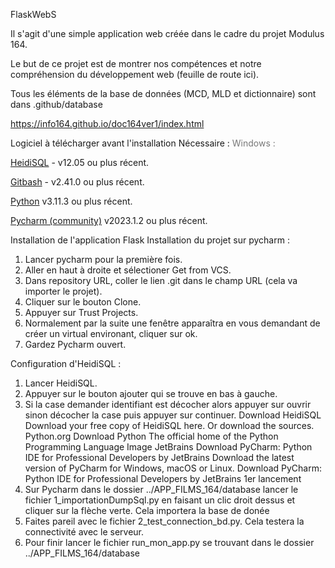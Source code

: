FlaskWebS

Il s'agit d'une simple application web créée dans le cadre du projet Modulus 164.

Le but de ce projet est de montrer nos compétences et notre compréhension du développement web (feuille de route ici).

Tous les éléments de la base de données (MCD, MLD et dictionnaire) sont dans .github/database

https://info164.github.io/doc164ver1/index.html

Logiciel à télécharger avant l'installation
Nécessaire :
<span style="color: #777;">Windows :</span>

[HeidiSQL](https://www.heidisql.com/download.php) - v12.05 ou plus récent.

[Gitbash](https://git-scm.com/download/win)  - v2.41.0 ou plus récent.

[Python](https://www.python.org/downloads/) v3.11.3 ou plus récent.

[Pycharm (community)](https://www.jetbrains.com/pycharm/download/?source=google&medium=cpc&campaign=14123077402&term=pycharm&content=536947779984&gad=1#section=windows) v2023.1.2 ou plus récent.

Installation de l'application Flask
Installation du projet sur pycharm :
1) Lancer pycharm pour la première fois.
2) Aller en haut à droite et sélectioner Get from VCS.
3) Dans repository URL, coller le lien .git dans le champ URL (cela va importer le projet).
4) Cliquer sur le bouton Clone.
4) Appuyer sur Trust Projects.
5) Normalement par la suite une fenêtre apparaîtra en vous demandant de créer un virtual environant, cliquer sur ok.
6) Gardez Pycharm ouvert.

Configuration d'HeidiSQL :
1) Lancer HeidiSQL.
2) Appuyer sur le bouton ajouter qui se trouve en bas à gauche.
3) Si la case demander identifiant est décocher alors appuyer sur ouvrir sinon décocher la case puis appuyer sur continuer.
Download HeidiSQL
Download your free copy of HeidiSQL here. Or download the sources.
Python.org
Download Python
The official home of the Python Programming Language
Image
JetBrains
Download PyCharm: Python IDE for Professional Developers by JetBrains
Download the latest version of PyCharm for Windows, macOS or Linux.
Download PyCharm: Python IDE for Professional Developers by JetBrains
1er lancement
1) Sur Pycharm dans le dossier ../APP_FILMS_164/database lancer le fichier 1_importationDumpSql.py en faisant un clic droit dessus et cliquer sur la flèche verte. Cela importera la base de donée
2) Faites pareil avec le fichier 2_test_connection_bd.py. Cela testera la connectivité avec le serveur.
3) Pour finir lancer le fichier run_mon_app.py se trouvant dans le dossier ../APP_FILMS_164/database

